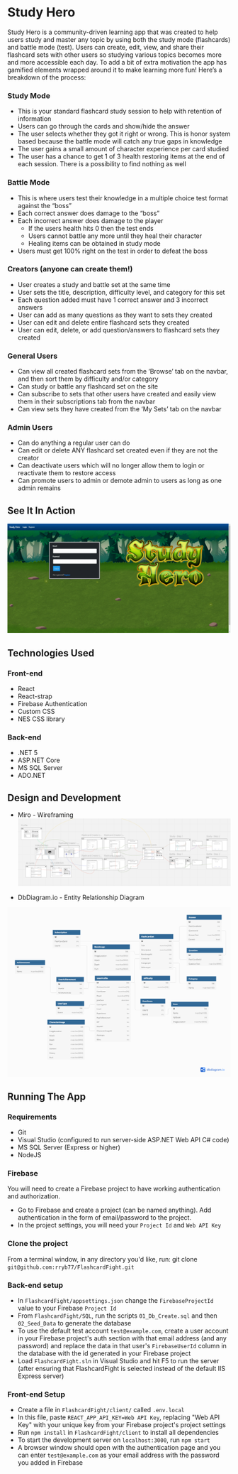 # Study Hero

Study Hero is a community-driven learning app that was created to help users study and master any topic by using both the study mode (flashcards) and battle mode (test). Users can create, edit, view, and share their flashcard sets with other users so studying various topics becomes more and more accessible each day. To add a bit of extra motivation the app has gamified elements wrapped around it to make learning more fun! Here’s a breakdown of the process:

### Study Mode
* This is your standard flashcard study session to help with retention of information
* Users can go through the cards and show/hide the answer
* The user selects whether they got it right or wrong. This is honor system based because the battle mode will catch any true gaps in knowledge
* The user gains a small amount of character experience per card studied
* The user has a chance to get 1 of 3 health restoring items at the end of each session. There is a possibility to find nothing as well

### Battle Mode
* This is where users test their knowledge in a multiple choice test format against the “boss”
* Each correct answer does damage to the “boss”
* Each incorrect answer does damage to the player
	* If the users health hits 0 then the test ends
	* Users cannot battle any more until they heal their character
	* Healing items can be obtained in study mode
* Users must get 100% right on the test in order to defeat the boss

### Creators (anyone can create them!)
* User creates a study and battle set at the same time
* User sets the title, description, difficulty level, and category for this set
* Each question added must have 1 correct answer and 3 incorrect answers
* User can add as many questions as they want to sets they created
* User can edit and delete entire flashcard sets they created
* User can edit, delete, or add question/answers to flashcard sets they created

### General Users
* Can view all created flashcard sets from the ‘Browse’ tab on the navbar, and then sort them by difficulty and/or category
* Can study or battle any flashcard set on the site
* Can subscribe to sets that other users have created and easily view them in their subscriptions tab from the navbar
* Can view sets they have created from the ‘My Sets’ tab on the navbar

### Admin Users
* Can do anything a regular user can do
* Can edit or delete ANY flashcard set created even if they are not the creator
* Can deactivate users which will no longer allow them to login or reactivate them to restore access
* Can promote users to admin or demote admin to users as long as one admin remains

## See It In Action

![alt text](https://github.com/rryb77/FlashcardFight/blob/main/FlashcardFight/client/public/backgrounds/study-hero.gif "Study Hero")

## Technologies Used

### Front-end
* React
* React-strap
* Firebase Authentication
* Custom CSS
* NES CSS library

### Back-end
* .NET 5
* ASP.NET Core
* MS SQL Server
* ADO.NET

## Design and Development
* Miro - Wireframing
![](StudyHeroWireframe.png)

* DbDiagram.io - Entity Relationship Diagram

![](StudyHeroERD.png)

## Running The App

### Requirements
* Git
* Visual Studio (configured to run server-side ASP.NET Web API C# code)
* MS SQL Server (Express or higher)
* NodeJS

### Firebase

You will need to create a Firebase project to have working authentication and authorization.

* Go to Firebase and create a project (can be named anything). Add authentication in the form of email/password to the project.
* In the project settings, you will need your `Project Id` and `Web API Key`

### Clone the project
From a terminal window, in any directory you'd like, run: git clone `git@github.com:rryb77/FlashcardFight.git`

### Back-end setup
* In `FlashcardFight/appsettings.json` change the `FirebaseProjectId` value to your Firebase `Project Id`
* From `FlashcardFight/SQL`, run the scripts `01_Db_Create.sql` and then `02_Seed_Data` to generate the database
* To use the default test account `test@example.com`, create a user account in your Firebase project's auth section with that email address (and any password) and replace the data in that user's `FirebaseUserId` column in the database with the id generated in your Firebase project
* Load `FlashcardFight.sln` in Visual Studio and hit F5 to run the server (after ensuring that FlashcardFight is selected instead of the default IIS Express server)

### Front-end Setup
* Create a file in `FlashcardFight/client/` called `.env.local`
* In this file, paste `REACT_APP_API_KEY=Web API Key`, replacing "Web API Key" with your unique key from your Firebase project's project settings
* Run `npm install` in `FlashcardFight/client` to install all dependencies
* To start the development server on `localhost:3000`, run `npm start`
* A browser window should open with the authentication page and you can enter `test@example.com` as your email address with the password you added in Firebase
